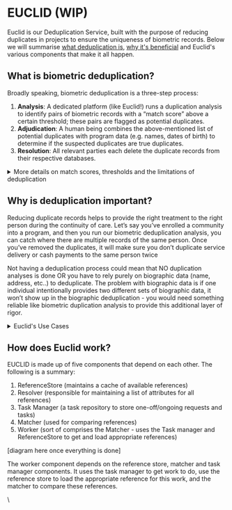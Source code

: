 # EUCLID (WIP)

Euclid is our Deduplication Service, built with the purpose of reducing duplicates in projects to ensure the uniqueness of biometric records. Below we will summarise [what deduplication is](euclid-wip.md#what-is-biometric-deduplication), [why it's beneficial](euclid-wip.md#why-is-deduplication-important) and Euclid's various components that make it all happen.&#x20;

## What is biometric deduplication?

Broadly speaking, biometric deduplication is a three-step process:

1. **Analysis**: A dedicated platform (like Euclid!) runs a duplication analysis to identify pairs of biometric records with a “match score” above a certain threshold; these pairs are flagged as potential duplicates.&#x20;
2. **Adjudication**: A human being combines the above-mentioned list of potential duplicates with program data (e.g. names, dates of birth) to determine if the suspected duplicates are true duplicates.
3. **Resolution**: All relevant parties each delete the duplicate records from their respective databases.&#x20;

<details>

<summary>More details on match scores, thresholds and the limitations of deduplication</summary>

**What is a match score?**

A match score, also referred to as a “confidence score”, is a mathematical similarity score between two sets of fingerprints. It is _not_ a percentage and ranges from 0 to 200+. Match scores are used to identify or verify a beneficiary.

#### **How is the match score threshold set?**  <a href="#how-is-the-match-score-threshold-set" id="how-is-the-match-score-threshold-set"></a>

The starting threshold is based on the data we have on confirmed matches from other projects. Based on our experiences, we typically set the threshold between 20 and 25. The lower the match score, the greater the risk of including unique individuals within the list of suspected duplicates, which creates more work during the adjudication process. The higher the match score, the greater the risk of excluding real duplicates. To improve the precision of the deduplication threshold, we usually need identification data. The precise match score used will be determined after the analysis is completed and we are able to see the distribution of match scores. After we run additional duplication analyses with more data, we will adjust the threshold to be more precise for the project’s population based on the distribution of match scores. &#x20;

\
**How are the limitations of biometric deduplication?**&#x20;

Biometric deduplication is not an exact science as it is a statistical analysis. We cannot have 100% certainty that any suspected duplicates are real duplicates, but we can be fairly confident in match scores 50 and above.&#x20;

There are limits to the accuracy of the technology. The larger the pool size, the greater the likelihood of similar, unique fingerprints. Therefore, we recommend running duplication analyses on pool sizes no larger than 15,000 individuals.

</details>



## Why is deduplication important?

Reducing duplicate records helps to provide the right treatment to the right person during the continuity of care. Let’s say you’ve enrolled a community into a program, and then you run our biometric deduplication analysis, you can catch where there are multiple records of the same person. Once you’ve removed the duplicates, it will make sure you don’t duplicate service delivery or cash payments to the same person twice

Not having a deduplication process could mean that NO duplication analyses is done OR you have to rely purely on biographic data (name, address, etc..) to deduplicate. The problem with biographic data is if one individual intentionally provides two different sets of biographic data, it won’t show up in the biographic deduplication - you would need something reliable like biometric duplication analysis to provide this additional layer of rigor.

<details>

<summary>Euclid's Use Cases</summary>

1. **Misuse**

* By frontline workers (poor performance or fraud)
* Abuse by beneficiaries

2. **Crossover**

* Migration Patterns - people crossing over districts and therefore have multiple enrolments
* Census - purely an enrolment period, and will want to determine what the true denominator is
* Merging Databases (potentially across project IDs) - \*need this to be filled out by Joyce

3. **Aggregate Reporting**

* They don’t necessarily need to delete the duplicates, but they need to report high level numbers of how much duplication occurred in the project

4. **Data Systems Intelligence**

* By telling them which records were duplicates, they can use this information to inform their own algorithms to determine fraud

</details>



## How does Euclid work?

EUCLID is made up of five components that depend on each other. The following is a summary:&#x20;

1. ReferenceStore (maintains a cache of available references)
2. Resolver (responsible for maintaining a list of attributes for all references)
3. Task Manager (a task repository to store one-off/ongoing requests and tasks)
4. Matcher (used for comparing references)
5. Worker (sort of comprises the Matcher - uses the Task manager and ReferenceStore to get and load appropriate references)



\[diagram here once everything is done]



The worker component depends on the reference store, matcher and task manager components. It uses the task manager to get work to do, use the reference store to load the appropriate reference for this work, and the matcher to compare these references.



\




##
